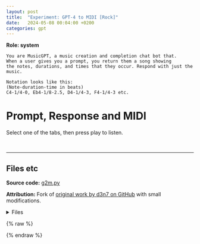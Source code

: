 ```yaml
---
layout: post
title:  "Experiment: GPT-4 to MIDI [Rock]"
date:   2024-05-08 00:04:00 +0200
categories: gpt
---
```


**Role: system**

```
You are MusicGPT, a music creation and completion chat bot that.
When a user gives you a prompt, you return them a song showing 
the notes, durations, and times that they occur. Respond with just the music.

Notation looks like this:
(Note-duration-time in beats)
C4-1/4-0, Eb4-1/8-2.5, D4-1/4-3, F4-1/4-3 etc.
```

<h1>Prompt, Response and MIDI</h1>
<div id="listening-area-1" class="listening-area">
  <div class="tab"></div>
  <div id="player">
    <p class="helptext">Select one of the tabs, then press play to listen.</p>
    <midi-visualizer type="piano-roll" id="mainVisualizer" src=""></midi-visualizer>
    <midi-player src="" sound-font visualizer="#mainVisualizer" id="mainPlayer"></midi-player>
  </div>
  <div id="files-list-area" hidden="True">
    <h2>Files</h2>
    <ul class="midifiles">
      <li><a class="afile" href="https://raw.githubusercontent.com/isakcodes/GPT-4-To-MIDI/993ba68a0ef40b6342f3ba723360ec5f108b2003/out/rock/combined0.mid" displayName="0">0</a></li>
      <li><a class="afile" href="https://raw.githubusercontent.com/isakcodes/GPT-4-To-MIDI/993ba68a0ef40b6342f3ba723360ec5f108b2003/out/rock/combined1.mid" displayName="1">1</a></li>
      <li><a class="afile" href="https://raw.githubusercontent.com/isakcodes/GPT-4-To-MIDI/993ba68a0ef40b6342f3ba723360ec5f108b2003/out/rock/combined2.mid" displayName="2">2</a></li>
      <li><a class="afile" href="https://raw.githubusercontent.com/isakcodes/GPT-4-To-MIDI/993ba68a0ef40b6342f3ba723360ec5f108b2003/out/rock/combined3.mid" displayName="3">3</a></li>
      <li><a class="afile" href="https://raw.githubusercontent.com/isakcodes/GPT-4-To-MIDI/993ba68a0ef40b6342f3ba723360ec5f108b2003/out/rock/combined4.mid" displayName="4">4</a></li>
      <li><a class="afile" href="https://raw.githubusercontent.com/isakcodes/GPT-4-To-MIDI/993ba68a0ef40b6342f3ba723360ec5f108b2003/out/rock/combined5.mid" displayName="5">5</a></li>
      <li><a class="afile" href="https://raw.githubusercontent.com/isakcodes/GPT-4-To-MIDI/993ba68a0ef40b6342f3ba723360ec5f108b2003/out/rock/combined6.mid" displayName="6">6</a></li>
      <li><a class="afile" href="" displayName="7">7</a></li>
    </ul>
  </div>
</div>

<div markdown="1" displayName="0" class="text-note" hidden="True">

**User:**

`A suitable melody for the chord progression in this midi file please` (*...followed by chord progression midi in note-duration-time format*)

**GPT-4:**
```text
A4-1/4-0.5, C5-1/4-1, A4-1/4-1.5, F4-1/4-2, C5-1/4-2.5, A4-1/4-3, F4-1/4-3.5, C5-1/4-4, D5-1/4-4.5, C5-1/4-5, A4-1/4-5.5, F4-1/4-6, A4-1/4-6.5, C5-1/4-7, A4-1/4-7.5, F4-1/4-8, A4-1/4-9, C5-1/4-9.5, A4-1/4-10, G4-1/4-10.5, F4-1/4-11, A4-1/4-11.5, C5-1/4-12, G5-1/4-12.5, F5-1/4-13, D5-1/4-13.5, C5-1/4-14, F4-1/4-14.5, A4-1/4-16, C5-1/4-16.5, D5-1/4-17, C5-1/4-17.5, A4-1/4-18, F4-1/4-18.5, A4-1/4-19, C5-1/4-19.5, F5-1/4-20, D5-1/4-20.5, C5-1/4-21, A4-1/4-21.5, F4-1/4-22, A4-1/4-22.5, C5-1/4-23, A4-1/4-23.5, F4-1/4-24, A4-1/4-24.5, C5-1/4-25, A4-1/4-25.5, F4-1/4-26, C5-1/4-27, A4-1/4-27.5, F4-1/4-28, C5-1/4-28.5, D5-1/4-29, C5-1/4-29.5, A4-1/4-30, F4-1/4-30.5, C5-1/4-31, A4-1/4-31.5, F4-1/4-32, A4-1/4-32.5, C5-1/4-33, A4-1/4-33.5, F4-1/4-34, A4-1/4-34.5, C5-1/4-35, A4-1/4-35.5, F4-1/4-36, A4-1/4-36.5, C5-1/4-38, A4-1/4-38.5, F4-1/4-39, C5-1/4-39.5, D5-1/4-40, C5-1/4-40.5, A4-1/4-41, F4-1/4-41.5, C5-1/4-42, A4-1/4-42.5, F4-1/4-43, A4-1/4-43.5, C5-1/4-44, A4-1/4-44.5, F4-1/4-45, C5-1/4-46, A4-1/4-46.5, F4-1/4-47, C5-1/4-47.5, D5-1/4-48, C5-1/4-48.5, A4-1/4-49, F4-1/4-49.5, C5-1/4-50, A4-1/4-50.5, F4-1/4-51, C5-1/4-51.5, D5-1/4-52, C5-1/4-52.5, A4-1/4-53, F4-1/4-53.5, A4-1/4-54, C5-1/4-54.5, A4-1/4-55, F4-1/4-55.5, C5-1/4-56, A4-1/4-56.5, F4-1/4-57, C5-1/4-58, A4-1/4-58.5, F4-1/4-59, C5-1/4-59.5, D5-1/4-60, C5-1/4-60.5, A4-1/4-61, F4-1/4-61.5, A4-1/4-62, C5-1/4-62.5, F5-1/4-63, C5-1/4-63.5, A4-1/4-64, F4-1/4-64.5, A4-1/4-65, C5-1/4-65.5, A4-1/4-66, F4-1/4-66.5, A4-1/4-67, C5-1/4-67.5, A4-1/4-68, F4-1/4-68.5, A4-1/4-69, C5-1/4-69.5, A4-1/4-70, F4-1/4-70.5, A4-1/4-71, C5-1/4-71.5, A4-1/4-72, F4-1/4-72.5, C5-1/4-73, A4-1/4-73.5, F4-1/4-74, C5-1/4-74.5, D5-1/4-75, C5-1/4-75.5, A4-1/4-76, F4-1/4-76.5, C5-1/4-77, A4-1/4-77.5, F4-1/4-78, C5-1/4-78.5, A4-1/4-79, F4-1/4-79.5, A4-1/4-80, C5-1/4-80.5, A4-1/4-81, F4-1/4-81.5, A4-1/4-82, C5-1/4-82.5, A4-1/4-83, F4-1/4-83.5, C5-1/4-84, A4-1/4-84.5, F4-1/4-85, C5-1/4-85.5, D5-1/4-86, C5-1/4-86.5, A4-1/4-87, F4-1/4-87.5, C5-1/4-88, A4-1/4-88.5, F4-1/4-89, C5-1/4-89.5, D5-1/4-90, C5-1/4-90.5, A4-1/4-91, F4-1/4-91.5, A4-1/4-92, C5-1/4-92.5, F5-1/4-93, C5-1/4-93.5, A4-1/4-94, F4-1/4-94.5, C5-1/4-95, A4-1/4-95.5, F4-1/4-96, A4-1/4-96.5, C5-1/4-97, A4-1/4-97.5, F4-1/4-98, A4-1/4-98.5, C5-1/4-99, A4-1/4-99.5, F4-1/4-100
```

</div>
<div markdown="1" displayName="1" class="text-note" hidden="True">

**User:**

`the dissonant chords in the progression aren't complemented by this melody. Could you identify the areas where the chords are dissonant, and edit the melody to fit better (unless it already is a good fit of course)?`

**GPT-4:**

```text
Looking at your chord progression, we can see some examples of dissonant chords at the following points:

(I've only identified the most relevant, there may be more)

1. Ab2-1-34, Gb3-1-34, Bb3-1-34, B3-1-34
2. D3-1/4-38, Bb3-1/4-38, F3-1/4-38, D4-1/4-38, F4-1/4-38
3. A2-1/4-39, E3-1/4-39, G3-1/4-39, C4-1/4-39
4. C3-1/2-52, Bb3-1/2-52, D4-1/2-52, E4-1/2-52

Revised melody to better fit these dissonant chords would be:

A4-1/4-0.5, C5-1/4-33.75, F4-1/4-34, Bb4-1/4-34.25, Cb4-1/4-34.75, Bb4-1/4-35, Cb4-1/4-35.25, D4-1/4-39, Bb4-1/4-39.25, C4-1/4-39.5, C5-1/4-39.75, C4-1/4-39.75, Bb3-1/4-39.875, A4-1/4-43, C5-1/4-43.25, Bb4-1/4-43.5, D5-1/4-43.75, C4-1/4-52, Eb4-1/4-52.25, D4-1/4-52.5, C5-1/4-52.75

The remainder of the melody can stay the same as it fits well with the other chords in the progression.
```
</div>

<div markdown="1" displayName="2" class="text-note" hidden="True">

**User:**

`That confuses me. Please give me the new, complete melody only and no other text. Make sure you didn't introduce any errors.`

**GPT-4:**

```text
Here's your complete new melody:

A4-1/4-0.5, C5-1/4-1, A4-1/4-1.5, F4-1/4-2, C5-1/4-2.5, A4-1/4-3, F4-1/4-3.5, C5-1/4-4, D5-1/4-4.5, C5-1/4-5, A4-1/4-5.5, F4-1/4-6, A4-1/4-6.5, C5-1/4-7, A4-1/4-7.5, F4-1/4-8, A4-1/4-9, C5-1/4-9.5, A4-1/4-10, G4-1/4-10.5, F4-1/4-11, A4-1/4-11.5, C5-1/4-12, G5-1/4-12.5, F5-1/4-13, D5-1/4-13.5, C5-1/4-14, F4-1/4-14.5, F4-1/4-34, Bb4-1/4-34.25, Cb5-1/4-34.75, D4-1/4-38.75, C4-1/4-38.875, Bb3-1/4-38.9375, C5-1/4-52.75, A4-1/4-56.5, F4-1/4-57, C5-1/4-58, A4-1/4-58.5, F4-1/4-59, C5-1/4-59.5, D5-1/4-60, C5-1/4-60.5, A4-1/4-61, F4-1/4-61.5, A4-1/4-62, C5-1/4-62.5, F5-1/4-63, C5-1/4-63.5, A4-1/4-64, F4-1/4-64.5, A4-1/4-65, C5-1/4-65.5, A4-1/4-66, F4-1/4-66.5, A4-1/4-67, C5-1/4-67.5, A4-1/4-68, F4-1/4-68.5, A4-1/4-69, C5-1/4-69.5, A4-1/4-70, F4-1/4-70.5, A4-1/4-71, C5-1/4-71.5, A4-1/4-72, F4-1/4-72.5, C5-1/4-73, A4-1/4-73.5, F4-1/4-74, C5-1/4-74.5, D5-1/4-75, C5-1/4-75.5, A4-1/4-76, F4-1/4-76.5, C5-1/4-77, A4-1/4-77.5, F4-1/4-78, C5-1/4-78.5, A4-1/4-79, F4-1/4-79.5, A4-1/4-80, C5-1/4-80.5, A4-1/4-81, F4-1/4-81.5, A4-1/4-82, C5-1/4-82.5, A4-1/4-83, F4-1/4-83.5, C5-1/4-84, A4-1/4-84.5, F4-1/4-85, C5-1/4-85.5, D5-1/4-86, C5-1/4-86.5, A4-1/4-87, F4-1/4-87.5, C5-1/4-88, A4-1/4-88.5, F4-1/4-89, C5-1/4-89.5, D5-1/4-90, C5-1/4-90.5, A4-1/4-91, F4-1/4-91.5, A4-1/4-92, C5-1/4-92.5, F5-1/4-93, C5-1/4-93.5, A4-1/4-94, F4-1/4-94.5, C5-1/4-95, A4-1/4-95.5, F4-1/4-96, A4-1/4-96.5, C5-1/4-97, A4-1/4-97.5, F4-1/4-98, A4-1/4-98.5, C5-1/4-99, A4-1/4-99.5, F4-1/4-100.
```

</div>

<div markdown="1" displayName="3" class="text-note" hidden="True">

**User:**

`I like that result very much. Well done! Can you please start over and invent something equally good, but different? I want to consider a new conception of melody to that same chord progression. As always, answer in the music format only, with the full melody.`

**GPT-4:**

```text
Of course! Here is a new melody that fits the chord progression you provided:

C5-1/2-0.5, A4-1/2-2, C5-1/4-3, Bb4-1/4-3.5, C5-1/4-4, G4-1/4-6, A4-1/4-8, F4-1/2-9, Eb4-1/4-11.5, Eb5-1/4-12.5, D4-1/4-13.75, C4-1/2-15.25, B4-1/4-17, Bb4-1/2-18.5, G4-1/4-20.5, F4-1/4-22.5, Eb4-1/2-24.5, C4-1/4-27, Db4-1/4-29, Bb3-1/2-31.5, C4-1/4-33, D4-1/2-35, Eb4-1/4-37, F4-1/2-39.5, G4-1/4-41, A4-1/4-43.75, Bb4-1/2-44.5, B4-1/4-47, C5-1/4-49, Db5-1/2-51.75, C5-1/4-54.5, Bb4-1/4-56.5, A4-1/2-58.75, G4-1/4-60.5, F4-1/4-62.5, Eb4-1/2-65.25, D4-1/4-67, Db4-1/4-69, C4-1/2-70.5, Bb3-1/4-74.75, A3-1/4-78, G3-1/2-80, F3-1/4-82, D3-1/4-83.5, Db3-1/2-85.25, C3-1/4-87.5, Bb2-1/4-89.5, A2-1/2-92, F2-1/4-94, C2-1/2-96, Bb1-1/4-98, A1-1/4-99.5.
```

</div>

<div markdown="1" displayName="4" class="text-note" hidden="True">

**User:**

`I don't like it. The melody is lazy and the timings are quite off. There are some sections of silence followed by an awkward note. Can you try to improve the melody and make it sound more like rock music?`

**GPT-4:**

```text
Sure, I apologize for the confusion earlier. Let's go in a rock direction for your chord progression:

A4-1/4-0.5, B4-1/4-1, A4-1/8-1.5, G4-1/8-1.75, A4-1/4-2, Bb4-1/2-2.5, A4-1/2-3.5, G4-1/4-4.5, F4-1/4-5, G4-1/4-6, F4-1/4-7, G4-1/4-8, A4-1/4-9, Bb4-1/4-10, B4-1/4-11, A4-1/4-12, G4-1/4-13, F4-1/4-14, Eb4-1/4-15, D4-1/4-16, C4-1/4-17, D4-1/4-18, Eb4-1/4-19, F4-1/4-20, G4-1/4-21, A4-1/4-22, Bb4-1/4-23, B4-1/4-24, C5-1/4-25, B4-1/4-26, A4-1/4-27, G4-1/4-28, F4-1/4-29, Eb4-1/4-30, D4-1/4-31, C4-1/4-32, D4-1/4-33, Eb4-1/4-34, F4-1/4-35, G4-1/4-36, A4-1/4-37, Bb4-1/4-38, C5-1/4-39, B4-1/4-40, A4-1/4-41, G4-1/4-42, F4-1/4-43, Eb4-1/4-44, D4-1/4-45, C4-1/4-46, D4-1/4-47, Eb4-1/4-48, F4-1/4-49, G4-1/4-50, A4-1/4-51, Bb4-1/4-52, C5-1/4-53, B4-1/4-54, A4-1/4-55, G4-1/4-56, F4-1/8-57, Eb4-1/8-57.25, D4-1/8-57.5, Eb4-1/8-57.75, F4-1/4-58, G4-1/2-59, F4-1/2-60, Eb4-1/4-61, D4-1/4-62, C4-1/4-63, D4-1/4-64, Eb4-1/4-65, F4-1/4-66, G4-1/4-67, A4-1/4-68, Bb4-1/4-69, B4-1/4-70, A4-1/4-71, G4-1/4-72, F4-1/4-73, G4-1/4-74, A4-1/4-75, B4-1/4-76, C5-1/4-77, B4-1/4-78, A4-1/4-79, G4-1/4-80, F4-1/4-81, Eb4-1/4-82, D4-1/4-83, C4-1/4-84, D4-1/4-85, Eb4-1/4-86, F4-1/4-87, G4-1/4-88, A4-1/4-89, Bb4-1/4-90, B4-1/4-91, C5-1/4-92, D5-1/4-93, C5-1/4-94, B4-1/4-95, A4-1/4-96, G4-1/4-97, F4-1/4-98, G4-1/2-99
```

</div>

<div markdown="1" displayName="5" class="text-note" hidden="True">

**User:**

`The melody goes up and down in predictable steps like C, D, E, F, G, F, E, D, E and so on. That doesn't make for good music! Can you please plan out the melody in advance, and make sure it has a rhythm and tension that makes sense across the piece. That is, with a theme that reoccurs perhaps two or three times, with some development of verse in between. Make sure the tempo isn't tooboring`

**GPT-4:**

```
Absolutely, I understand your point. Here's a more engaging and thematic melody:

A4-1/4-0.5, G4-1/8-1, A4-1/8-1.25, B4-1/4-1.5, C5-1/2-2, B4-1/4-3, A4-1/4-3.5, G4-1/2-4, A4-1/4-5.5, G4-1/4-6, F4-1/2-7, G4-1/4-8.5, A4-1/4-9, B4-1/2-10, A4-1/4-11.5, G4-1/4-12, C5-1/2-13, B4-1/4-14, A4-1/4-15, B4-1/2-16, C5-1/2-17, D5-1/2-19, C5-1/2-20, G4-1/2-22, A4-1/4-24, B4-1/4-25, C5-1/2-26, B4-1/4-28, A4-1/4-29, G4-1/2-30, A4-1/4-32, F4-1/4-33, G4-1/4-34, A4-1/4-36, G4-1/8-37, F4-1/8-37.25, G4-1/4-37.5, B4-1/2-38, A4-1/2-40, G4-1/2-42, F4-1/4-44, G4-1/4-45, A4-1/2-46, B4-1/4-48, C5-1/4-49, D5-1/2-50, C5-1/4-52, B4-1/4-53, A4-1/2-54, G4-1/4-56, F4-1/4-57, E4-1/4-58, F4-1/2-59, G4-1/4-61, A4-1/4-62, B4-1/2-63, A4-1/4-65, G4-1/4-66, F4-1/2-67, G4-1/4-69, A4-1/4-70, G4-1/8-71, A4-1/8-71.25, B4-1/4-71.5, A4-1/2-72, G4-1/2-74, A4-1/4-76, B4-1/4-77, C5-1/2-78, B4-1/4-80, A4-1/4-81, G4-1/2-82, A4-1/4-84, B4-1/4-85, C5-1/8-86, B4-1/8-86.25, G4-1/8-86.5, A4-1/4-86.75, G4-1/2-87.5, F4-1/4-89.5, E4-1/4-90, D4-1/8-91, E4-1/2-92, F4-1/4-94, E4-1/4-95, F4-1/4-96, D4-1/4-97, C4-1/4-98, Bb3-1/4-99, A3-1/4-100.
```
</div>

<div markdown="1" displayName="6" class="text-note" hidden="True">

**User:**

`The melody is all right but appears to be out of key with respect to the chord progression that I provided. Can you see if you can identify the notes in your melody that are harmonically out of line with respect to the key? Also, in what key do you think the chord progression I gave is?`

**GPT-4:**

```
I see, my apologies for the oversight. The chord progression you've provided uses predominantly chords that are found within the F major key, and prominently features a F-C-Bb pattern, which is often found in F major progressions. 

However, there are definitely instances where it incorporates chords that could be seen as borrowing from other keys, such as B Major (possibly borrowed from F# major), or A Major (possibly borrowed from D minor). Including these unique chord choices, we can't definitively say the chord progression is in one key and instead it would be more accurate to consider it as modulating or changing keys throughout.

Here, I would need to adjust the melody around bar 34 (Ab2-1-34, Gb3-
```

</div>

<div markdown="1" displayName="7" class="text-note" hidden="True">

**User:**

`Please give me the fixed melody in full. You were correct about the key being F major by the way`

**GPT-4:**

```text
[*] Making request to OpenAI API
Traceback (most recent call last):
  File "/Users/isak/kth/7an/degree-project/40-programming/code/GPT-4-To-MIDI/g2m.py", line 76, in <module>
    print('[*] Making request to OpenAI API')
  File "/Users/isak/.asdf/installs/python/3.9.7/lib/python3.9/site-packages/openai/_utils/_utils.py", line 277, in wrapper
    return func(*args, **kwargs)
  File "/Users/isak/.asdf/installs/python/3.9.7/lib/python3.9/site-packages/openai/resources/chat/completions.py", line 579, in create
    return self._post(
  File "/Users/isak/.asdf/installs/python/3.9.7/lib/python3.9/site-packages/openai/_base_client.py", line 1240, in post
    return cast(ResponseT, self.request(cast_to, opts, stream=stream, stream_cls=stream_cls))
  File "/Users/isak/.asdf/installs/python/3.9.7/lib/python3.9/site-packages/openai/_base_client.py", line 921, in request
    return self._request(
  File "/Users/isak/.asdf/installs/python/3.9.7/lib/python3.9/site-packages/openai/_base_client.py", line 1020, in _request
    raise self._make_status_error_from_response(err.response) from None
openai.BadRequestError: Error code: 400 - {'error': {'message': "This model's maximum context length is 8192 tokens. However, your messages resulted in 8222 tokens. Please reduce the length of the messages.", 'type': 'invalid_request_error', 'param': 'messages', 'code': 'context_length_exceeded'}}
```
</div>

<br>

---

## Files etc

**Source code:** [g2m.py](https://raw.githubusercontent.com/isakcodes/GPT-4-To-MIDI/993ba68a0ef40b6342f3ba723360ec5f108b2003/g2m.py)

**Attribution:** Fork of [original work by d3n7 on GitHub](https://github.com/d3n7/GPT-4-To-MIDI) with small modifications.


<details markdown="1"><summary>Files</summary>

- All output files [out/rock/](https://github.com/isakcodes/GPT-4-To-MIDI/tree/993ba68a0ef40b6342f3ba723360ec5f108b2003/out/rock)
- [Terminal log file](https://raw.githubusercontent.com/isakcodes/GPT-4-To-MIDI/tree/993ba68a0ef40b6342f3ba723360ec5f108b2003/out/rock/log.txt)

</details>

{% raw %}
<script>
window.addEventListener('DOMContentLoaded', () => {
  var afiles = document.querySelectorAll('#files-list-area > ul > li > a');
  var tab = document.querySelector('.listening-area > .tab');
  var filesListArea = document.querySelector('#files-list-area');
  afiles.forEach((afile) => {
    var button = document.createElement('button');
    button.className = 'tablinks';
    button.textContent = afile.getAttribute('displayName');
    button.onclick = function(event) {
      openTab(event, afile.href);
    };
    tab.appendChild(button);
  });
});

function openTab(event, midiFile) {
  var i, tablinks;
  tablinks = document.getElementsByClassName("tablinks");
  for (i = 0; i < tablinks.length; i++) {
    tablinks[i].className = tablinks[i].className.replace(" active", "");
  }
  event.currentTarget.className += " active";

  var midiVisualizer = document.getElementById('mainVisualizer');
  var midiPlayer = document.getElementById('mainPlayer');
  
  midiVisualizer.src = midiFile;
  midiPlayer.src = midiFile;

  var tabInstruction = event.currentTarget.parentElement.parentElement.querySelector('.helptext');
  if (tabInstruction) {
    tabInstruction.remove();
  }

  var allNotes = document.getElementsByClassName('text-note');
  for (i = 0; i < allNotes.length; i++) {
      allNotes[i].setAttribute('hidden', true);
  }

  var selectionTextContent = event.target.textContent;
  var correspondingTextNoteDivs = document.querySelectorAll('div[displayName="'+selectionTextContent+'"]');

  for (i = 0; i < correspondingTextNoteDivs.length; i++) {
    if (correspondingTextNoteDivs.displayText == event.currentTarget.displayText) {
      correspondingTextNoteDivs[i].removeAttribute('hidden');
    }
  }
}
</script>
{% endraw %}